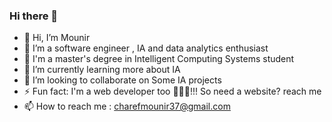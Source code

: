 ### Hi there 👋
- 👋 Hi, I’m Mounir
- 👀 I’m a software engineer , IA and data analytics enthusiast
- 💬 I'm a master's degree in Intelligent Computing Systems student
- 🌱 I’m currently learning more about IA
- 🤔 I’m looking to collaborate on Some IA projects 
- ⚡ Fun fact: I'm a web developer too 🐱‍👤💖!!! So need a website? reach me
- 📫 How to reach me : charefmounir37@gmail.com


<!--
**lolifmaster/Lolifmaster** is a ✨ _special_ ✨ repository because its `README.md` (this file) appears on your GitHub profile.

Here are some ideas to get you started:

- 🔭 I’m currently working on ...
- 🌱 I’m currently learning ...
- 👯 I’m looking to collaborate on ...
- 🤔 I’m looking for help with ...
- 💬 Ask me about ...
- 📫 How to reach me: ...
- 😄 Pronouns: ...
- ⚡ Fun fact: ...
-->
